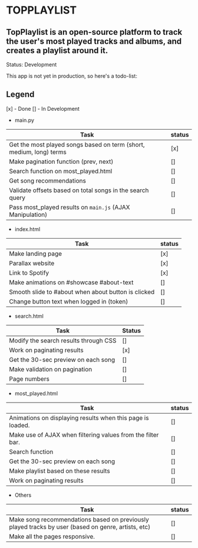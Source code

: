 # TOPPLAYLIST

## TopPlaylist is an open-source platform to track the user's most played tracks and albums, and creates a playlist around it.

Status: Development

This app is not yet in production, so here's a todo-list:

## Legend
[x] - Done
[] - In Development

* main.py

| Task | status |
| ---- | ------ |
| Get the most played songs based on term (short, medium, long) terms | [x] |
| Make pagination function (prev, next) | [] |
| Search function on most_played.html | [] |
| Get song recommendations | [] |
| Validate offsets based on total songs in the search query | [] |
| Pass most_played results on `main.js` (AJAX Manipulation) | [] |

* index.html

| Task | status |
| ---- | ------ |
| Make landing page | [x] |
| Parallax website | [x] |
| Link to Spotify | [x] |
| Make animations on #showcase #about-text | [] |
| Smooth slide to #about when about button is clicked | [] |
| Change button text when logged in (token) | [] |


* search.html

| Task | Status |
| ---- | ------ |
| Modify the search results through CSS | [] |
| Work on paginating results | [x] |
| Get the 30-sec preview on each song | [] |
| Make validation on pagination | [] |
| Page numbers | [] |

* most_played.html

| Task | status |
| ---- | ------ |
| Animations on displaying results when this page is loaded. | [] |
| Make use of AJAX when filtering values from the filter bar. | [] |
| Search function | [] |
| Get the 30-sec preview on each song | [] |
| Make playlist based on these results | [] |
| Work on paginating results | [] |

* Others

| Task | status |
| ---- | ------ |
| Make song recommendations based on previously played tracks by user (based on genre, artists, etc) | [] |
| Make all the pages responsive. | [] |
